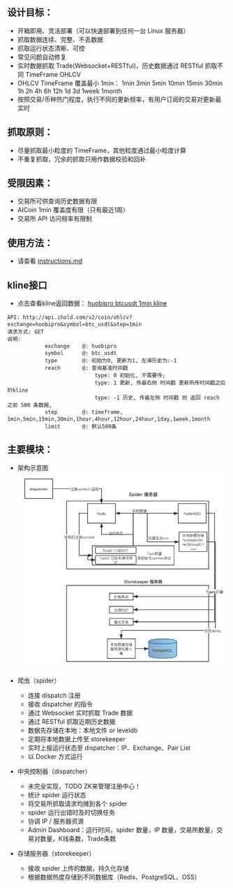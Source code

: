 ## 设计目标：

- 开箱即用、灵活部署（可以快速部署到任何一台 Linux 服务器）
- 抓取数据连续、完整、不丢数据
- 抓取运行状态清晰、可控
- 常见问题自动修复
- 实时数据抓取 Trade(Websocket+RESTful)，历史数据通过 RESTful 抓取不同 TimeFrame OHLCV
- OHLCV TimeFrame 覆盖最小 1min： 1min 3min 5min 10min 15min 30min 1h 2h 4h 6h 12h 1d 3d 1week 1month
- 按照交易/币种热门程度，执行不同的更新频率，有用户订阅的交易对更新最实时


## 抓取原则：

- 尽量抓取最小粒度的 TimeFrame，其他粒度通过最小粒度计算
- 不重复抓取，冗余的抓取只用作数据校验和回补


## 受限因素：

- 交易所可供查询历史数据有限
- AICoin 1min 覆盖度有限（只有最近1周）
- 交易所 API 访问频率有限制

## 使用方法：
- 请查看 [instructions.md](https://github.com/zhuchen0310/exspider/blob/master/Instructions.md)

## kline接口
- 点击查看kline返回数据： [huobipro btcusdt 1min kline](http://api.ihold.com/v2/coin/ohlcv?exchange=huobipro&symbol=btc_usdt&step=1min)
```
API: http://api.ihold.com/v2/coin/ohlcv?exchange=huobipro&symbol=btc_usdt&step=1min
请求方式: GET
说明:
            exchange    @: huobipro
            symbol      @: btc_usdt
            type        @: 初始为0, 更新为1, 左滑历史为:-1
            reach       @: 查询基准时间戳
                            type: 0 初始化, 不需要传;
                            type: 1 更新, 传最右侧 时间戳 更新所传时间戳之后的kline
                            type: -1 历史, 传最左侧 时间戳 则 返回 reach 之前 500 条数据,
            step        @: timeframe, 1min,5min,15min,30min,1hour,4hour,12hour,24hour,1day,1week,1month
            limit       @: 默认500条
```

## 主要模块：
- 架构示意图
![架构示意图.png](./技术架构图.png)

- 爬虫（spider）
    - 连接 dispatch 注册
    - 接收 dispatcher 的指令
    - 通过 Websocket 实时抓取 Trade 数据
    - 通过 RESTful 抓取近期历史数据
    - 数据先存储在本地：本地文件 or leveldb 
    - 定期将本地数据上传至 storekeeper
    - 实时上报运行状态至 dispatcher：IP、Exchange、Pair List
    - 以 Docker 方式运行
- 中央控制器（dispatcher）
    - 未完全实现，TODO ZK来管理注册中心！
    - 统计 spider 运行状态
    - 将交易所抓取请求均摊到各个 spider
    - spider 运行出错时及时切换任务
    - 协调 IP / 服务器资源
    - Admin Dashboard：运行时间，spider 数量，IP 数量，交易所数量，交易对数量，K线条数，Trade条数
- 存储服务器（storekeeper）
    - 接收 spider 上传的数据，持久化存储
    - 根据数据热度存储到不同数据库（Redis、PostgreSQL、OSS）

